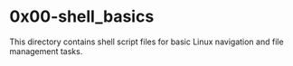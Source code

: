 # 0x00-shell_basics

This directory contains shell script files for basic Linux navigation and file management tasks.
